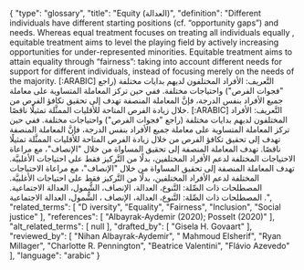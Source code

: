 {
    "type": "glossary",
    "title": "Equity (العدالة)",
    "definition": "Different individuals have different starting positions (cf. “opportunity gaps”) and needs. Whereas equal treatment focuses on treating all individuals equally , equitable treatment aims to level the playing field by actively increasing opportunities for under-represented minorities. Equitable treatment aims to attain equality through “fairness”: taking into account different needs for support for different individuals, instead of focusing merely on the needs of the majority. [:ARABIC] التَّعريف: الأفراد المختلفون لديهم بدايات مختلفة (راجع \"فجوات الفرص\") واحتياجات مختلفة. ففي حين تركز المعاملة المتساوية على معاملة جميع الأفراد بنفس الدرجة، فإنَّ المعاملة المنصفة تهدف إلى تحقيق تكافؤ الفرص من خلال زيادة الفرص المتاحة للأقليات الممثَّلة تمثيلًا ناقصًا. [:ARABIC] التَّعريف: الأفراد المختلفون لديهم بدايات مختلفة (راجع \"فجوات الفرص\") واحتياجات مختلفة. ففي حين تركز المعاملة المتساوية على معاملة جميع الأفراد بنفس الدرجة، فإنَّ المعاملة المنصفة تهدف إلى تحقيق تكافؤ الفرص من خلال زيادة الفرص المتاحة للأقليات الممثَّلة تمثيلًا ناقصًا. تهدف المعاملة المنصفة إلى تحقيق المساواة من خلال \"الإنصاف\"، مع مراعاة الاحتياجات المختلفة لدعم الأفراد المختلفين، بدلًا من التَّركيز فقط على احتياجات الأغلبيَّة. تهدف المعاملة المنصفة إلى تحقيق المساواة من خلال \"الإنصاف\"، مع مراعاة الاحتياجات المختلفة لدعم الأفراد المختلفين، بدلًا من التَّركيز فقط على احتياجات الأغلبيَّة. المصطلحات ذات الصِّلة: التَّنوع، العدالة، الإنصاف، الشُّمول، العدالة الاجتماعية. المصطلحات ذات الصِّلة: التَّنوع، العدالة، الإنصاف ، الشُّمول، العدالة الاجتماعية .",
    "related_terms": [
        "D iversity",
        "Equality",
        "Fairness",
        "Inclusion",
        "Social justice"
    ],
    "references": [
        "Albayrak-Aydemir (2020); Posselt (2020)"
    ],
    "alt_related_terms": [
        null
    ],
    "drafted_by": [
        "Gisela H. Govaart"
    ],
    "reviewed_by": [
        "Nihan Albayrak-Aydemir",
        " Mahmoud Elsherif",
        "Ryan Millager",
        "Charlotte R. Pennington",
        "Beatrice Valentini",
        "Flávio Azevedo"
    ],
    "language": "arabic"
}